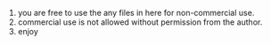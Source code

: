 1. you are free to use the any files in here for non-commercial use.
2. commercial use is not allowed without permission from the author.
3. enjoy
